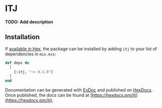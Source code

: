 # ITJ

**TODO: Add description**

## Installation

If [available in Hex](https://hex.pm/docs/publish), the package can be installed
by adding `itj` to your list of dependencies in `mix.exs`:

```elixir
def deps do
  [
    {:itj, "~> 0.1.0"}
  ]
end
```

Documentation can be generated with [ExDoc](https://github.com/elixir-lang/ex_doc)
and published on [HexDocs](https://hexdocs.pm). Once published, the docs can
be found at [https://hexdocs.pm/itj](https://hexdocs.pm/itj).

